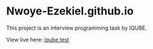 # Nwoye-Ezekiel.github.io
This project is an interview programming task by IQUBE.

View live here: [iqube test]

[iqube test]: https://nwoye-ezekiel.github.io/IQUBE/
